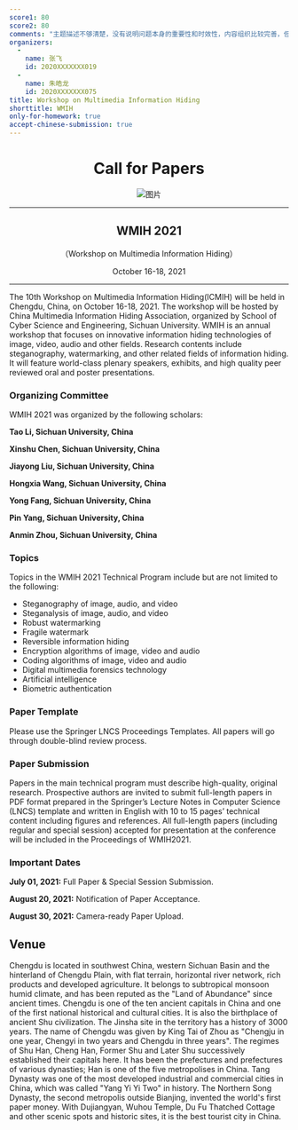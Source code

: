 ```yaml
---
score1: 80
score2: 80
comments: "主题描述不够清楚，没有说明问题本身的重要性和时效性，内容组织比较完善，但是不应使用未经授权的人名等信息"
organizers:
  -
    name: 张飞
    id: 2020XXXXXXX019
  -
    name: 朱皓龙
    id: 2020XXXXXXX075
title: Workshop on Multimedia Information Hiding
shorttitle: WMIH
only-for-homework: true
accept-chinese-submission: true
---
```


<div align=center markdown=1>

# Call for Papers

![图片](https://user-images.githubusercontent.com/83102809/115950697-673bd900-a50f-11eb-9178-0cece93f92e1.png)

---

## WMIH 2021

（Workshop on Multimedia Information Hiding）

October 16-18, 2021

</div>

---

The 10th Workshop on Multimedia Information Hiding(ICMIH) will be held in Chengdu, China, on October 16-18, 2021. The workshop will be hosted by China Multimedia Information Hiding Association, organized by School of Cyber Science and Engineering, Sichuan University. WMIH is an annual workshop that focuses on innovative information hiding technologies of image, video, audio and other fields. Research contents include steganography, watermarking, and other related fields of information hiding. It will feature world-class plenary speakers, exhibits, and high quality peer reviewed oral and poster presentations.

### Organizing Committee

WMIH 2021 was organized by the following scholars:

**Tao Li, Sichuan University, China**

**Xinshu Chen, Sichuan University, China**

**Jiayong Liu, Sichuan University, China**

**Hongxia Wang, Sichuan University, China**

**Yong Fang, Sichuan University, China**

**Pin Yang, Sichuan University, China**

**Anmin Zhou, Sichuan University, China**

### Topics

Topics in the WMIH 2021 Technical Program include but are not limited to the following:
* Steganography of image, audio, and video
* Steganalysis of image, audio, and video
* Robust watermarking
* Fragile watermark
* Reversible information hiding
* Encryption algorithms of image, video and audio
* Coding algorithms of image, video and audio
* Digital multimedia forensics technology
* Artificial intelligence
* Biometric authentication

### Paper Template

Please use the Springer LNCS Proceedings Templates. All papers will go through double-blind review process.

### Paper Submission

Papers in the main technical program must describe high-quality, original research. Prospective authors are invited to submit full-length papers in PDF format prepared in the Springer’s Lecture Notes in Computer Science (LNCS) template and written in English with 10 to 15 pages’ technical content including figures and references. All full-length papers (including regular and special session) accepted for presentation at the conference will be included in the Proceedings of WMIH2021.

### Important Dates

**July 01, 2021:**  Full Paper & Special Session Submission.

**August 20, 2021:**  Notification of Paper Acceptance.

**August 30, 2021:**  Camera-ready Paper Upload.

## Venue

Chengdu is located in southwest China, western Sichuan Basin and the hinterland of Chengdu Plain, with flat terrain, horizontal river network, rich products and developed agriculture. It belongs to subtropical monsoon humid climate, and has been reputed as the "Land of Abundance" since ancient times. Chengdu is one of the ten ancient capitals in China and one of the first national historical and cultural cities. It is also the birthplace of ancient Shu civilization. The Jinsha site in the territory has a history of 3000 years. The name of Chengdu was given by King Tai of Zhou as "Chengju in one year, Chengyi in two years and Chengdu in three years". The regimes of Shu Han, Cheng Han, Former Shu and Later Shu successively established their capitals here. It has been the prefectures and prefectures of various dynasties; Han is one of the five metropolises in China. Tang Dynasty was one of the most developed industrial and commercial cities in China, which was called "Yang Yi Yi Two" in history. The Northern Song Dynasty, the second metropolis outside Bianjing, invented the world's first paper money. With Dujiangyan, Wuhou Temple, Du Fu Thatched Cottage and other scenic spots and historic sites, it is the best tourist city in China.
